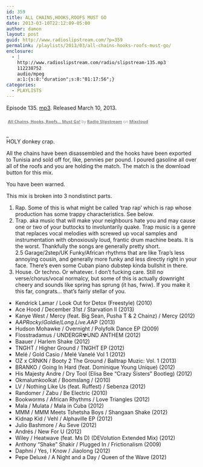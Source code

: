 ```yaml
---
id: 359
title: ALL CHAINS,HOOKS,ROOFS MUST GO
date: 2013-03-10T22:12:09-05:00
author: damon
layout: post
guid: http://www.radioslipstream.com/?p=359
permalink: /playlists/2013/03/all-chains-hooks-roofs-must-go/
enclosure:
  - |
    http://www.radioslipstream.com/radio/slipstream-135.mp3
    112238752
    audio/mpeg
    a:1:{s:8:"duration";s:8:"01:17:56";}
categories:
  - PLAYLISTS
---
```

Episode 135. [mp3](/radio/slipstream-135.mp3). Released March 10, 2013.



<div style="clear: both; height: 3px; width: auto;">
</div>

<p style="display: block; font-size: 11px; font-family: 'Open Sans', Helvetica, Arial, sans-serif; margin: 0px; padding: 3px 4px; color: rgb(153, 153, 153); width: auto;">
  <a href="http://www.mixcloud.com/radioslipstream/all-chains-hooks-roofs-must-go/?utm_source=widget&amp;utm_medium=web&amp;utm_campaign=base_links&amp;utm_term=resource_link" target="_blank" style="color:#808080; font-weight:bold;">All Chains, Hooks, Roofs&#8230; Must Go!</a><span> by </span><a href="http://www.mixcloud.com/radioslipstream/?utm_source=widget&amp;utm_medium=web&amp;utm_campaign=base_links&amp;utm_term=profile_link" target="_blank" style="color:#808080; font-weight:bold;">Radio Slipstream</a><span> on </span><a href="http://www.mixcloud.com/?utm_source=widget&utm_medium=web&utm_campaign=base_links&utm_term=homepage_link" target="_blank" style="color:#808080; font-weight:bold;"> Mixcloud</a>
</p>

<div style="clear: both; height: 3px; width: auto;">
</div>

_  
HOLY donkey crap. </p> 

All the chains have been disassembled and the hooks have been exported to Tunisia and sold off for, like, pennies per pound. I poured gasoline all over all of the roofs and you are holding the match. The match is the download button for this mix.

You have been warned.

This mix is broken into 3 nondistinct parts.  
1. Rap. Some of this is what might be called &#8216;trap rap’ which is rap whose production has some trappy characteristics. See below.  
2. Trap. aka music that will make your neighbours hate you and may cause one or two of your buttocks to involuntarily quake. Trap music is a genre that replaces vocal melodies with screwed up vocal samples and instrumentation with obnoxiously loud, frantic drum machine beats. It is the worst. Thankfully the songs are generally pretty short.  
2.5 Garage/2step/UK Funky/African rhythms that are like Trap’s less annoying cousin, and generally more funky and less directly right in your face. There’s even some Cuban piano dubstep kinda bullshit in there.  
3. House. Or techno. Or whatever. I don’t fucking care. Still no verse/chorus/vocal normalcy, but some of this is actually downright cheery and sounds like spring has sprung (it has, fwiw). If you make it this far, congrats&#8230; that’s fairly stellar of you.  
</em>

  * Kendrick Lamar / Look Out for Detox (Freestyle) (2010)
  * Ace Hood / December 31st / Starvation II (2013)
  * Kanye West / Mercy (feat. Big Sean, Pusha T & 2 Chainz) / Mercy (2012)
  * A$AP Rocky / Goldie / Long.Live.A$AP (2013)
  * Hudson Mohawke / Overnight / Polyfolk Dance EP (2009)
  * Flosstradamus / UNDERGR☢UND ANTHEM (2012)
  * Baauer / Harlem Shake (2012)
  * TNGHT / Higher Ground / TNGHT EP (2012)
  * Melé / Gold Casio / Melé Vanelé Vol 1 (2012)
  * ƱZ x CRNKN / Booty 2 The Ground / Balltrap Muzic: Vol. 1 (2013)
  * BRANKO / Going In Hard (feat. Dominique Young Unique) (2012)
  * His Majesty Andre / Dry Tool (Elisa Bee &#8220;Crazy Sisters&#8221; Bootleg) (2012)
  * Okmalumkoolkat / Boomslang / (2010)
  * LV / Nothing Like Us (feat. Ruffest) / Sebenza (2012)
  * Randomer / Zabu / Be Electric (2010)
  * Bookworms / African Rhythms / Love Triangles (2012)
  * Mala / Mulata / Mala in Cuba (2012)
  * MMM / MMM Meets Tshetsha Boys / Shangaan Shake (2012)
  * Kidnap Kid / Vehl / Alphaville EP (2012)
  * Julio Bashmore / Au Seve (2012)
  * Andrés / New For U (2012)
  * Wiley / Heatwave (feat. Ms D) (DEVolution Extended Mix) (2012)
  * Anthony &#8220;Shake&#8221; Shakir / Plugged In / Frictionalism (2009)
  * Daphni / Yes, I Know / Jiaolong (2012)
  * Pepe Deluxé / A Night and a Day / Queen of the Wave (2012)